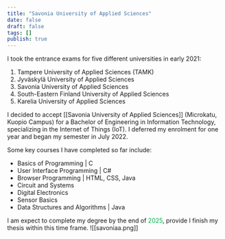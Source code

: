 ```yaml
---
title: "Savonia University of Applied Sciences"
date: false
draft: false
tags: []
publish: true
---
```


I took the entrance exams for five different universities in early 2021:

1. Tampere University of Applied Sciences (TAMK)
2. Jyväskylä University of Applied Sciences
3. Savonia University of Applied Sciences
4. South-Eastern Finland University of Applied Sciences
5. Karelia University of Applied Sciences

I decided to accept [[Savonia University of Applied Sciences]] (Microkatu, Kuopio Campus) for a Bachelor of Engineering in Information Technology, specializing in the Internet of Things (IoT). I deferred my enrolment for one year and began my semester in July 2022.

Some key courses I have completed so far include:

- Basics of Programming | C
- User Interface Programming | C#
- Browser Programming | HTML, CSS, Java
- Circuit and Systems
- Digital Electronics
- Sensor Basics
- Data Structures and Algorithms | Java

I am expect to complete my degree by the end of <font color="#00b050">2025</font>, provide I finish my thesis within this time frame.
![[savoniaa.png]]
